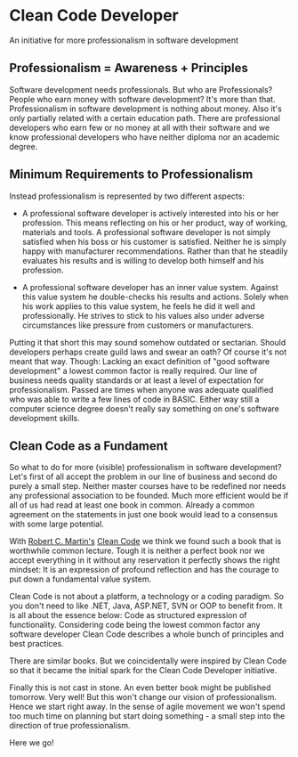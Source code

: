 Clean Code Developer
====================

An initiative for more professionalism in software development

Professionalism = Awareness + Principles
----------------------------------------

Software development needs professionals. But who are Professionals? People who earn money with software development? It's more than that. Professionalism in software development is nothing about money. Also it's only partially related with a certain education path. There are professional developers who earn few or no money at all with their software and we know professional developers who have neither diploma nor an academic degree.

Minimum Requirements to Professionalism
---------------------------------------

Instead professionalism is represented by two different aspects:

-   A professional software developer is actively interested into his or her profession.
    This means reflecting on his or her product, way of working, materials and tools. A professional software developer is not simply satisfied when his boss or his customer is satisfied. Neither he is simply happy with manufacturer recommendations. Rather than that he steadily evaluates his results and is willing to develop both himself and his profession.

-   A professional software developer has an inner value system.
    Against this value system he double-checks his results and actions. Solely when his work applies to this value system, he feels he did it well and professionally. He strives to stick to his values also under adverse circumstances like pressure from customers or manufacturers.

Putting it that short this may sound somehow outdated or sectarian. Should developers perhaps create guild laws and swear an oath? Of course it's not meant that way. Though: Lacking an exact definition of "good software development" a lowest common factor is really required. Our line of business needs quality standards or at least a level of expectation for professionalism. Passed are times when anyone was adequate qualified who was able to write a few lines of code in BASIC. Either way still a computer science degree doesn't really say something on one's software development skills.

Clean Code as a Fundament
-------------------------

So what to do for more (visible) professionalism in software development? Let's first of all accept the problem in our line of business and second do purely a small step. Neither master courses have to be redefined nor needs any professional association to be founded. Much more efficient would be if all of us had read at least one book in common. Already a common agreement on the statements in just one book would lead to a consensus with some large potential.

With [Robert C. Martin's](http://cleancoder.org/) [Clean Code](https://www.amazon.com/Clean-Code-Handbook-Software-Craftsmanship/dp/0132350882/) we think we found such a book that is worthwhile common lecture. Tough it is neither a perfect book nor we accept everything in it without any reservation it perfectly shows the right mindset: It is an expression of profound reflection and has the courage to put down a fundamental value system.

Clean Code is not about a platform, a technology or a coding paradigm. So you don't need to like .NET, Java, ASP.NET, SVN or OOP to benefit from. It is all about the essence below: Code as structured expression of functionality. Considering code being the lowest common factor any software developer Clean Code describes a whole bunch of principles and best practices.

There are similar books. But we coincidentally were inspired by Clean Code so that it became the initial spark for the Clean Code Developer initiative.

Finally this is not cast in stone. An even better book might be published tomorrow. Very well!
But this won't change our vision of professionalism. Hence we start right away. In the sense of agile movement we won't spend too much time on planning but start doing something - a small step into the direction of true professionalism.

Here we go!